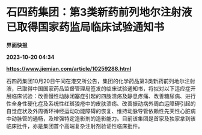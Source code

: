 # 石四药集团：第3类新药前列地尔注射液已取得国家药监局临床试验通知书
**界面快报**

**2023-10-20 04:34**

**https://www.jiemian.com/article/10259288.html**

石四药集团10月20日午间在港交所公告，集团的化学药品第3类新药前列地尔注射液，已取得中国国家药品监督管理局签发的临床试验通知书，将拟对以下适应症开展临床试验：改善慢性动脉闭塞症引起的四肢溃疡及静息疼痛、改善糖尿病、进行性全身性硬化症及系统性红斑狼疮中的皮肤溃疡、改善振动病外周血运障碍引起的自觉症状及外周循环神经运动功能障碍的恢复、维持动脉导管依赖性先天性心脏病中动脉管的通畅，及增强特定造影剂的造影能力。目前该集团是首家及独家拿到该临床批件，亦是集团首个高端复杂注射剂验证性临床批件。